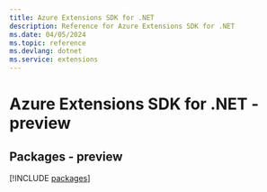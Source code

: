 ```yaml
---
title: Azure Extensions SDK for .NET
description: Reference for Azure Extensions SDK for .NET
ms.date: 04/05/2024
ms.topic: reference
ms.devlang: dotnet
ms.service: extensions
---
```

# Azure Extensions SDK for .NET - preview
## Packages - preview
[!INCLUDE [packages](extensions-index.md)]